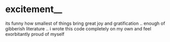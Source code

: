 # excitement__
its funny how smallest of things bring great joy and gratification .. enough of gibberish literature .. i wrote this code completely on my own and feel exorbitantly proud of myself
